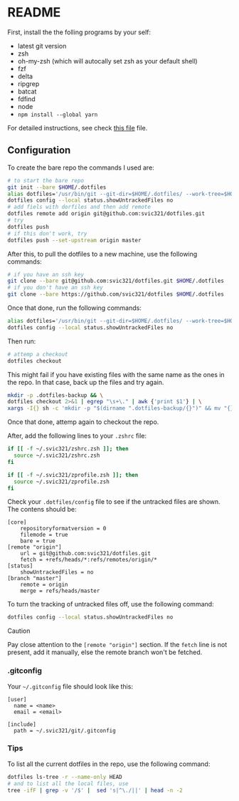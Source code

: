 # README
First, install the the folling programs by your self:
- latest git version
- zsh
- oh-my-zsh (which will autocally set zsh as your default shell)
- fzf
- delta
- ripgrep
- batcat
- fdfind
- node
- `npm install --global yarn`

For detailed instructions, see check [this file](Set-up.md#insallation-for-the-following-programs) file.

## Configuration

To create the bare repo the commands I used are:
```bash
# to start the bare repo
git init --bare $HOME/.dotfiles
alias dotfiles='/usr/bin/git --git-dir=$HOME/.dotfiles/ --work-tree=$HOME'
dotfiles config --local status.showUntrackedFiles no
# add fiels with dorfiles and then add remote
dotfiles remote add origin git@github.com:svic321/dotfiles.git
# try
dotfiles push
# if this don't work, try
dotfiles push --set-upstream origin master
```

After this, to pull the dotfiles to a new machine, use the following commands:
```bash
# if you have an ssh key
git clone --bare git@github.com:svic321/dotfiles.git $HOME/.dotfiles
# if you don't have an ssh key
git clone --bare https://github.com/svic321/dotfiles $HOME/.dotfiles
```

Once that done, run the following commands:
```bash
alias dotfiles='/usr/bin/git --git-dir=$HOME/.dotfiles/ --work-tree=$HOME'
dotfiles config --local status.showUntrackedFiles no
```

Then run:
```bash
# attemp a checkout
dotfiles checkout
```
This might fail if you have existing files with the same name as the ones in the repo. In that case, back up the files and try again.

```bash
mkdir -p .dotfiles-backup && \
dotfiles checkout 2>&1 | egrep "\s+\." | awk {'print $1'} | \
xargs -I{} sh -c 'mkdir -p "$(dirname ".dotfiles-backup/{}")" && mv "{}" ".dotfiles-backup/{}"'
```
Once that done, attemp again to checkout the repo.

After, add the following lines to your `.zshrc` file:
```bash
if [[ -f ~/.svic321/zshrc.zsh ]]; then
  source ~/.svic321/zshrc.zsh
fi

if [[ -f ~/.svic321/zprofile.zsh ]]; then
  source ~/.svic321/zprofile.zsh
fi
```

Check your `.dotfiles/config` file to see if the untracked files are shown.
The contens should be:
```config
[core]
	repositoryformatversion = 0
	filemode = true
	bare = true
[remote "origin"]
	url = git@github.com:svic321/dotfiles.git
	fetch = +refs/heads/*:refs/remotes/origin/*
[status]
	showUntrackedFiles = no
[branch "master"]
	remote = origin
	merge = refs/heads/master
```

To turn the tracking of untracked files off, use the following command:
```bash
dotfiles config --local status.showUntrackedFiles no
```

> [!caution]
> Pay close attention to the `[remote "origin"]` section. If the `fetch` line is not present, add it manually, else the remote branch won't be fetched.

### .gitconfig

Your `~/.gitconfig` file should look like this:

```config
[user]
  name = <name>
  email = <email>

[include]
  path = ~/.svic321/git/.gitconfig
```


### Tips

To list all the current dotfiles in the repo, use the following command:
```bash
dotfiles ls-tree -r --name-only HEAD
# and to list all the local files, use
tree -ifF | grep -v '/$' |  sed 's|^\./||' | head -n -2
```
